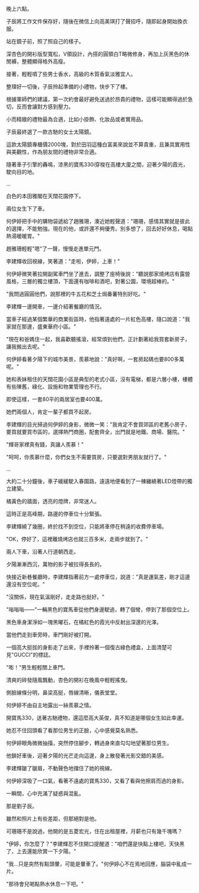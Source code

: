 晚上六點。

子辰將工作文件保存好，隨後在微信上向高美琪打了聲招呼，隨即起身開始換衣服。

站在鏡子前，照了照自己的樣子。

深杏色的開衫版型寬松，V領設計，內搭的圓領白T略微修身，再加上灰黑色的休閒褲，整體顯得格外高瘦。

接著，輕輕噴了些男士香水，高級的木質香氣淡雅宜人。

整理好一切後，子辰拎起準備的小禮物，快步下了樓。

根據軍師們的建議，第一次約會最好避免送過於昂貴的禮物，這樣可能顯得過於急切，反而會讓對方感到壓力。

小而精緻的禮物最為合適，比如小掛飾、化妝品或者實用品。

子辰最終選了一款古馳的女士太陽鏡。

這款太陽鏡專櫃價2000塊，對於田羽這種白富美來說並不算貴重，且兼具實用性與美觀性，作為朋友間的禮物非常合適。

隨著車子引擎的轟鳴，漆黑的寶馬330i穿梭在高樓大廈之間，迎著夕陽的霞光，駛向目的地。

...

白色的本田雅閣在天闊花園停下。

兩位女生下了車。

何伊婷把手中的購物袋遞給了趙雅珊，湊近她輕聲道："珊珊，感情其實就是彼此的選擇，不能勉強。現在的他，或許還不夠優秀。別多想了，回去好好休息，喝點熱湯暖暖胃。"

趙雅珊輕輕"嗯"了一聲，慢慢走進單元門。

李建輝收回視線，笑著道："走啦，伊婷，上車！"

何伊婷微笑著拉開副駕車門坐了進去，調整了座椅後說："聽說那家燒烤店有露營風格，三層的獨立樓頂，下面還有咖啡和酒吧，對著公園，環境超棒的。"

"我問過圓圓他們，說那裡的牛五花和芝士焗番薯特別好吃。"

李建輝一邊開車，一邊介紹著餐廳的情況。

當車子經過某個繁華的商業街區時，他指著遠處的一片紅色高樓，隨口說道："我家就在那邊，盛東華府小區。"

"現在和爸媽住一起，我喜歡聽搖滾，經常煩到他們，正計劃著給我買套新房子，讓我搬出去呢。"

何伊婷看著夕陽下的城市美景，羨慕地說："真好啊，一套房起碼也要800多萬呢。"

她和表妹租住的天闊花園小區是典型的老式小區，沒有電梯，都是六層小樓，樓體有些陳舊，綠化、設施和物業管理也不行。

即使這樣，一套80平的兩居室也要400萬。

她們兩個人，肯定一輩子都買不起房。

李建輝的目光掃過何伊婷的身影，微微一笑："我肯定不會買郊區的老舊小房子，要買就要買市區的，選擇熱門商圈，配套齊全，出門就是地鐵、商場、醫院。"

"輝哥家裡真有錢，真讓人羨慕！"

"呵呵，你羨慕什麼，你們女生不需要買房，只要選對男朋友就行了。"

...

大約二十分鐘後，車子緩緩駛入春園路，遠遠地便看到了一棟纏繞著LED燈帶的獨立建築。

橘黃色的牆面，透亮的燈牌，非常迷人。

這時正是高峰期，路邊的停車位十分緊張。

李建輝繞了幾圈，終於找不到空位，只能將車停在稍遠的收費停車場。

"OK，停好了，這裡離燒烤店也就三百多米，走兩步就到了。"

兩人下車，沿著人行道朝西走。

夕陽漸漸西沉，萬物的影子被拉得長長的。

快接近新巷餐廳時，李建輝指著前方一處停車位，說道："真是運氣差，剛才這邊還沒有空位呢。"

"沒關係，現在氣溫剛好，走走路也挺好。"

"嗡嗡嗡——"一輛黑色的寶馬車從他們身邊駛過，轉了個彎，停到了那個空位上。

黑色車身潔淨如一塊黑曜石，在橘紅色的霞光中反射出深邃的光澤。

當他們走到車旁時，車門剛好被打開。

一個高大挺拔的身影走了出來，手裡拎著一個復古綠色禮盒，上面清楚可見"GUCCI"的標誌。

"嘭！"男生輕輕關上車門。

清爽的碎發隨風飄動，杏色的開衫在晚風中輕輕搖曳。

側臉線條分明，鼻梁高挺，唇線清晰，儀表堂堂。

何伊婷不由自主地露出一絲羨慕之情。

開寶馬330，送著古馳禮物，還這麼高大英俊，真不知道是哪個女生如此幸運。

她忍不住回頭看了看那位男生的正臉，心中感覺莫名熟悉。

何伊婷眼角微微抽搐，突然停住腳步，轉過身來直勾勾地望著那位男生。

他鎖好車後，迎著夕陽的光芒走向這邊，身上散發著光影交錯的美感。

李建輝皺了皺眉，不動聲色地擋住了她的視線。

何伊婷深吸了一口氣，看著不遠處的寶馬330，又看了看與他擦肩而過的身影。

一瞬間，心中充滿了疑惑與混亂。

那是劉子辰。

雖然和照片上有些差距，但那絕對是他。

可珊珊不是說過，他開的是五菱宏光，住在出租屋裡，月薪也只有幾千塊嗎？

"伊婷，你怎麼了？"李建輝忍不住開口提醒道："咱們還是快點上樓吧，天快黑了，上去還能欣賞一下夕陽。"

"我…只是突然有點頭暈，可能是暈車了。"何伊婷心不在焉地回應，腦袋中亂成一片。

"那待會兒喝點熱水休息一下吧。"